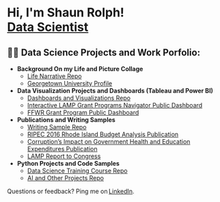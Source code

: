 <h1>Hi, I'm Shaun Rolph! <br/><a href="https://www.linkedin.com/in/shaun-rolph-79692b74/">Data Scientist</a>
<h2>👨‍💻 Data Science Projects and Work Porfolio:</h2>

- <b>Background On my Life and Picture Collage</b>
  - [Life Narrative Repo](https://github.com/ShaunCRolph/Life-Narrative.git)
  - [Georgetown University Profile](https://ghd.georgetown.edu/profile/shaun-rolph/)
- <b>Data Visualization Projects and Dashboards (Tableau and Power BI)</b>
  - [Dashboards and Visualizations Repo](https://github.com/ShaunCRolph/Dashboard-and-Visualizations-Repo)
  - [Interactive LAMP Grant Programs Navigator Public Dashboard](https://publicdashboards.dl.usda.gov/t/MRP_PUB/views/LAMPNavigator_17084589181540/AwardDashboard?%3Aembed=y&%3Aiid=1&%3AisGuestRedirectFromVizportal=y)
  - [FFWR Grant Program Public Dashboard](https://public.tableau.com/app/profile/shaun7740/viz/FFWRStateCoverageandContactInfo/CountryWideCoverage)
- <b>Publications and Writing Samples</b>
  - [Writing Sample Repo](https://github.com/ShaunCRolph/Writing-Sample-Repo.git)
  - [RIPEC 2016 Rhode Island Budget Analysis Publication](https://www.ripec.org/pdfs/2016_Debt-and-Bond.pdf)
  - [Corruption’s Impact on Government Health and Education Expenditures Publication](https://digitalcommons.bryant.edu/eeb/vol10/iss1/14/)
  - [LAMP Report to Congress](https://www.ams.usda.gov/sites/default/files/media/LAMP_Report_to_Congress.pdf)
- <b>Python Projects and Code Samples</b>
  - [Data Science Training Course Repo](https://github.com/ShaunCRolph/Data-Science-Training-Course-Repo)
  - [AI and Other Projects Repo ](https://github.com/ShaunCRolph/AI-and-Other-Projects-Repo.git)



Questions or feedback? Ping me on [LinkedIn](https://www.linkedin.com/in/shaun-rolph-79692b74/).
